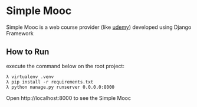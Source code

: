 # Simple Mooc
Simple Mooc is a web course provider (like [udemy](https://www.udemy.com/)) developed using Django Framework

## How to Run

execute the command below on the root project:

```
λ virtualenv .venv
λ pip install -r requirements.txt
λ python manage.py runserver 0.0.0.0:8000 
```

Open http://localhost:8000 to see the Simple Mooc
